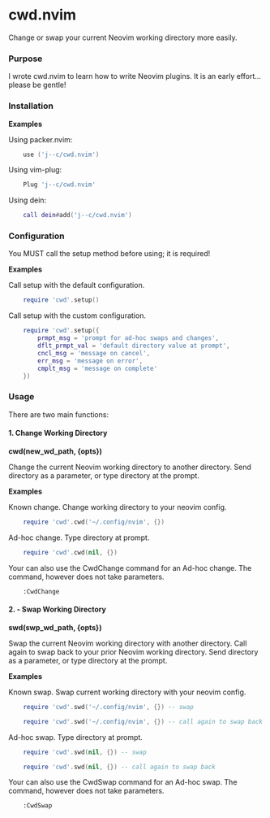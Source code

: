 # cwd.nvim

Change or swap your current Neovim working directory more easily.

### Purpose

I wrote cwd.nvim to learn how to write Neovim plugins.  It is an early effort... please be gentle! 

### Installation 

__Examples__

Using packer.nvim:
```lua
    use ('j--c/cwd.nvim')
```
Using vim-plug:
```lua
    Plug 'j--c/cwd.nvim'
```
Using dein:
```lua
    call dein#add('j--c/cwd.nvim')
```

### Configuration

You MUST call the setup method before using; it is required!

__Examples__

Call setup with the default configuration.
```lua
    require 'cwd'.setup()
```

Call setup with the custom configuration.
```lua
    require 'cwd'.setup({
        prmpt_msg = 'prompt for ad-hoc swaps and changes',
        dflt_prmpt_val = 'default directory value at prompt',
        cncl_msg = 'message on cancel',
        err_msg = 'message on error',
        cmplt_msg = 'message on complete'
    })
```

### Usage

There are two main functions:

#### 1. Change Working Directory

__cwd(new_wd_path, {opts})__

Change the current Neovim working directory to another directory. Send directory as a parameter, or type directory at the prompt.

__Examples__

Known change. Change working directory to your neovim config.
```lua
    require 'cwd'.cwd('~/.config/nvim', {})
````

Ad-hoc change. Type directory at prompt. 
```lua
    require 'cwd'.cwd(nil, {})

````

Your can also use the CwdChange command for an Ad-hoc change. The command, however does not take parameters.
```vim
    :CwdChange
```

#### 2. - Swap Working Directory

__swd(swp_wd_path, {opts})__

Swap the current Neovim working directory with another directory. Call again to swap back to your prior Neovim working directory. Send directory as a parameter, or type directory at the prompt.

__Examples__

Known swap. Swap current working directory with your neovim config.
```lua
    require 'cwd'.swd('~/.config/nvim', {}) -- swap

    require 'cwd'.swd('~/.config/nvim', {}) -- call again to swap back
````

Ad-hoc swap. Type directory at prompt. 
```lua
    require 'cwd'.swd(nil, {}) -- swap

    require 'cwd'.swd(nil, {}) -- call again to swap back
````

Your can also use the CwdSwap command for an Ad-hoc swap. The command, however does not take parameters.
```vim
    :CwdSwap
```
